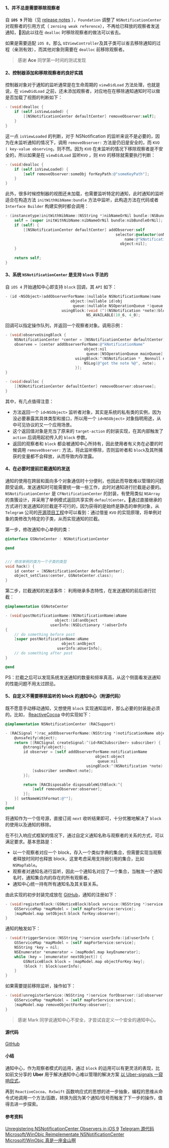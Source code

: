 #### 1、并不总是需要移除观察者
自 **```iOS 9```**  开始（见 [release notes](https://developer.apple.com/library/content/releasenotes/Foundation/RN-FoundationOlderNotes/index.html#10_11NotificationCenter) ），```Foundation``` 调整了 ```NSNotificationCenter``` 对观察者的引用方式（ ```zeroing weak reference```），不再给已释放的观察者发送通知，因此以往在 ```dealloc``` 时移除观察者的做法可以省去。

如果是需要适配 ```iOS 8```，那么 ```UIViewController```及其子类可以省去移除通知的过程（亲测有效），而其他对象则需要在 ```dealloc``` 前移除观察者。

> 感谢 **Ace** 同学第一时间的测试发现

#### 2、控制器添加和移除观察者的良好实践
控制器对象对于通知的监听通常是在生命周期的 ```viewDidLoad``` 方法处理，也就是说，在 ```viewDidLoad``` 之前，还未添加观察者，对应地在在移除通知通知时可以做是否加载了视图的判断如下：

```Objective-C
- (void)dealloc {
    if (self.isViewLoaded) {
        [[NSNotificationCenter defaultCenter] removeObserver:self];
    }
}
```
这一点 ```isViewLoaded``` 的判断，对于 NSNotification 的监听来说不是必要的，因为在未监听通知的情况下，调用 ```removeObserver:``` 方法是仍旧是安全的，而 ```KVO ( key-value observing```，则不然。因为 ```KVO``` 在未监听的情况下移除观察者是不安全的，所以如果是在 ```viewDidLoad``` 监听```KVO``` ，则 ```KVO``` 的移除就需要执行判断：

```Objective-C
- (void)dealloc {
    if (self.isViewLoaded) {
        [self removeObserver:someObj forKeyPath:@"someKeyPath"];
    }
}

```
此外，很多时候控制器的视图还未加载，也需要监听特定的通知，此时通知的监听适合在构造方法 ```initWithNibName:bundle``` 方法中监听，此构造方法在代码或者 ```Interface Builder``` 构建实例时都会调用：

```Objective-C
- (instancetype)initWithNibName:(NSString *)nibNameOrNil bundle:(NSBundle *)nibBundleOrNil {
    self = [super initWithNibName:nibNameOrNil bundle:nibBundleOrNil];
    if (self) {
        [[NSNotificationCenter defaultCenter] addObserver:self
                                                 selector:@selector(onNotification:)
                                                     name:@"kNotificationName"
                                                   object:nil];
    }
    
    return self;
}
```

#### 3、系统 ```NSNotificationCenter``` 是支持 ```block``` 手法的

自 ```iOS 4``` 开始通知中心即支持 ```block``` 回调，其 ```API``` 如下：

```Objective-C
- (id <NSObject>)addObserverForName:(nullable NSNotificationName)name
                             object:(nullable id)obj
                              queue:(nullable NSOperationQueue *)queue
                         usingBlock:(void (^)(NSNotification *note))block
                                    NS_AVAILABLE(10_6, 4_0);
```
回调可以指定操作队列，并返回一个观察者对象。调用示例：

```Objective-C
- (void)observeUsingBlock {
    NSNotificationCenter *center = [NSNotificationCenter defaultCenter];
    observee = [center addObserverForName:@"kNotificationName"
                                   object:nil
                                    queue:[NSOperationQueue mainQueue]
                               usingBlock:^(NSNotification * _Nonnull note) {
                                   NSLog(@"got the note %@", note);
                               }];
}

- (void)dealloc {
    [[NSNotificationCenter defaultCenter] removeObserver:observee];
}

```

其中，有几点值得注意：
- 方法返回一个 ```id<NSObject>``` 监听者对象，其实是系统的私有类的实例，因为没必要暴露其具体类型和接口，所以用一个 ```id<NSObject>``` 对象指明用途，从中可见协议的又一个应用场景。
- 这个返回值对象是充当了原来的 ```target-action``` 的封装实现，在其内部触发了 ```action``` 后调用起初传入的 ```block``` 参数。
- 返回的观察者和 ```block``` 都会被通知中心所持有，因此使用者有义务在必要的时候调用 ```removeObserver:``` 方法，将此监听移除，否则监听者和 ```block```及其所捕获的变量都不会释放，从而导致内存泄露。

#### 4、在必要时提前拦截通知的发送
通知的使用在跨层和面向多个对象通信时十分便利，也因此而导致难以管理的问题颇受诟病，发送通知时可能需要统一做一些工作，此时对通知进行拦截是必要的。```NSNotificationCenter``` 是 ```CFNotificationCenter``` 的封装，有使用类似 ```NSArray``` 的类簇设计，并采用了单例模式返回共享实例 ```defaultCenter```。通过直接继承的方式进行发送通知的拦截是不可行的，因为获得的是始终是静态的单例对象，从 ```Telegram``` 公司的[开源项目工程](https://github.com/peter-iakovlev/Telegram)中可以看到：通过借鉴 ```KVO``` 的实现原理，将单例对象的类修改为特定的子类，从而实现通知的拦截。

第一步，修改通知中心单例的类：

```Objective-C
@interface GSNoteCenter : NSNotificationCenter

@end


/// 修改单例的类为一个子类的类型
void hack() {
    id center = [NSNotificationCenter defaultCenter];
    object_setClass(center, GSNoteCenter.class);
}
```

第二步，拦截通知的发送事件：
利用继承多态特性，在发送通知的前后进行拦截：

```Objective-C
@implementation GSNoteCenter

- (void)postNotificationName:(NSNotificationName)aName
                      object:(id)anObject
                    userInfo:(NSDictionary *)aUserInfo
{
    // do something before post
    [super postNotificationName:aName
                         object:anObject
                       userInfo:aUserInfo];
    // do something after post
}

@end

```

PS：拦截之后可以发现系统发送通知的数量和频率真高，从这个侧面看发送通知的性能问题不用太过顾忌。

#### 5、自定义不需要移除监听的 block 的通知中心（附源代码）
既不愿意手动移动通知，又想使用 ```block``` 实现通知监听，那么必要的封装是必须的。比如， [ReactiveCocoa](https://github.com/ReactiveCocoa/ReactiveCocoa) 中的实现如下：

```Objective-C
@implementation NSNotificationCenter (RACSupport)

- (RACSignal *)rac_addObserverForName:(NSString *)notificationName object:(id)object {
	@unsafeify(object);
	return [[RACSignal createSignal:^(id<RACSubscriber> subscriber) {
		@strongify(object);
		id observer = [self addObserverForName:notificationName
                                        object:object
                                         queue:nil
                                    usingBlock:^(NSNotification *note) {
			[subscriber sendNext:note];
		}];

		return [RACDisposable disposableWithBlock:^{
			[self removeObserver:observer];
		}];
	}] setNameWithFormat:@""];
}
@end
```
将通知作为一个信号源，直接订阅 ```next``` 收听结果即可，十分优雅地解决了 ```block``` 的使用以及通知的移除。

在不引入响应式框架的情况下，通过自定义通知名称与观察者的关系的方式，可以满足要求。基本思路是：
- 以一个观察者对应一个 block，存入一个类似字典的集合，但需要实现当观察者释放时同时也释放 block，这里考虑采用支持弱引用的集合，比如 ```NSMapTable```。
- 观察者对通知名进行监听，因此一个通知名对应了一个集合，当触发一个通知名时，通知集合内的存在的所有观察者。
- 通知中心统一持有所有通知名及其关联关系。

由此实现的初步封装完成放在 [GitHub](https://github.com/beforeold/GSNoticeManager)，通知的注册如下：

```Objective-C
- (void)registerBlock:(GSNoticeBlock)block service:(NSString *)service forObserver:(id)observer {
    GSServiceMap *mapModel = [self mapForService:service];
    [mapModel.map setObject:block forKey:observer];
}

```

通知的触发如下：
```Objective-C
- (void)triggerService:(NSString *)service userInfo:(id)userInfo {
    GSServiceMap *mapModel = [self mapForService:service];
    NSString *key = nil;
    NSEnumerator *enumerator = [mapModel.map keyEnumerator];
    while (key = [enumerator nextObject]) {
        GSNoticeBlock block = [mapModel.map objectForKey:key];
        !block ?: block(userInfo);
    }
}
```

如果需要提前移除监听，操作如下：
```Objective-C
- (void)unregisterService:(NSString *)service forObserver:(id)observer {
    GSServiceMap *mapModel = [self mapForService:service];
    [mapModel.map removeObjectForKey:observer];
}
```
> 感谢 Mark 同学说通知中心不安全，才尝试自定义一个安全的通知中心。

#### 源代码 

[GitHub](https://github.com/beforeold/GSNoticeManager)

#### 小结
通知中心，作为观察者模式的运用，通过 ```block``` 的运用可以有更灵活的表现，比如前文分享的 **Uber** 用于解决通知中心难以管理的解决方案 [以 Uber-signals 一窥响应式](http://www.jianshu.com/p/0a58b646d0c8)。

再到 ```ReactiveCocoa```、```RxSwift``` 函数响应式的思想的进一步抽象，编程的思维从命令式地调用一个方法/函数，转换为因为某个通知/信号而触发了下一步的操作，值得去进一步探索。


#### 参考资料

[Unregistering NSNotificationCenter Observers in iOS 9]([https://useyourloaf.com/blog/unregistering-nsnotificationcenter-observers-in-ios-9/](https://useyourloaf.com/blog/unregistering-nsnotificationcenter-observers-in-ios-9/))
[Telegram 源代码](https://github.com/peter-iakovlev/Telegram)
[Microsoft/WinObjc Reimplementate NSNotificationCenter](https://github.com/Microsoft/WinObjC/commit/a2d4b3fa279d9ea599acf3f1d108921128a3bd1f)
[Microsolf/WinObjc 真是一座金山啊](https://github.com/Microsoft/WinObjC)
